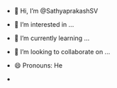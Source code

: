 - 👋 Hi, I’m @SathyaprakashSV
- 👀 I’m interested in ...
- 🌱 I’m currently learning ...
- 💞️ I’m looking to collaborate on ...
- 😄 Pronouns: He

-

<!---
SathyaprakashSV/SathyaprakashSV is a ✨ special ✨ repository because its `README.md` (this file) appears on your GitHub profile.
You can click the Preview link to take a look at your changes.
--->
